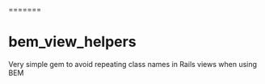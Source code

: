=======
# bem_view_helpers
Very simple gem to avoid repeating class names in Rails views when using BEM
